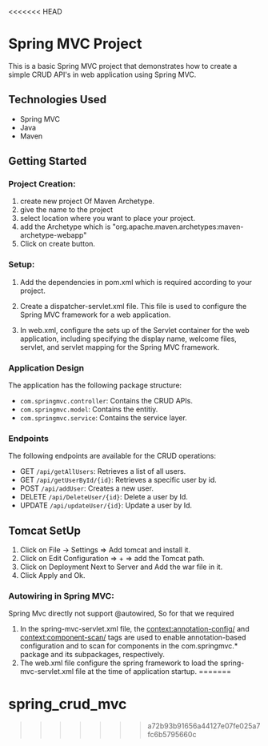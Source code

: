 <<<<<<< HEAD
# Spring MVC Project

This is a basic Spring MVC project that demonstrates how to create a simple CRUD API's in web application using Spring MVC.

## Technologies Used
- Spring MVC
- Java
- Maven

## Getting Started

### Project Creation:
   1. create new project Of Maven Archetype.
   2. give the name to the project
   3. select location where you want to place your project.
   4. add the Archetype which is "org.apache.maven.archetypes:maven-archetype-webapp"
   5. Click on create button.

### Setup:

1. Add the dependencies in pom.xml which is required according to your project.

2. Create a dispatcher-servlet.xml file. This file is used to configure the Spring MVC framework for a web application.

3. In web.xml, configure the sets up of the Servlet container for the web application, including specifying the display name, welcome files, servlet, and servlet mapping for the Spring MVC framework.


### Application Design
The application has the following package structure:
- `com.springmvc.controller`: Contains the CRUD APIs.
- `com.springmvc.model`: Contains the entitiy.
- `com.springmvc.service`: Contains the service layer.

### Endpoints
The following endpoints are available for the CRUD operations:
- GET `/api/getAllUsers`: Retrieves a list of all users.
- GET `/api/getUserById/{id}`: Retrieves a specific user by id.
- POST `/api/addUser`: Creates a new user. 
- DELETE `/api/DeleteUser/{id}`: Delete a user by Id. 
- UPDATE `/api/updateUser/{id}`: Update a user by Id. 

## Tomcat SetUp
1. Click on File -> Settings => Add tomcat and install it.
2. Click on Edit Configuration => + => add the Tomcat path.
3. Click on Deployment Next to Server and Add the war file in it.
4. Click Apply and Ok.

### Autowiring in Spring MVC:
Spring Mvc directly not support @autowired, So for that we required
1. In the spring-mvc-servlet.xml file, the <context:annotation-config/> and <context:component-scan/> tags are used to enable annotation-based configuration and to scan for components in the com.springmvc.* package and its subpackages, respectively.
2. The web.xml file configure the spring framework to load the spring-mvc-servlet.xml file at the time of application startup.
=======
# spring_crud_mvc
>>>>>>> a72b93b91656a44127e07fe025a7fc6b5795660c
